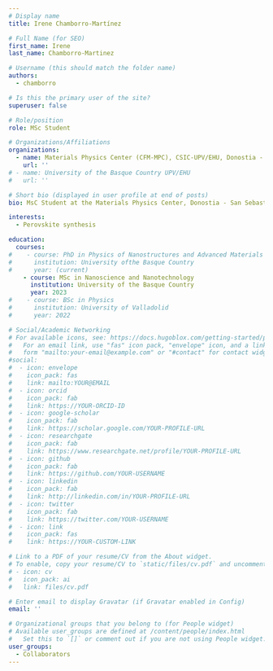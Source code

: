 ```yaml
---
# Display name
title: Irene Chamborro-Martínez

# Full Name (for SEO)
first_name: Irene
last_name: Chamborro-Martinez

# Username (this should match the folder name)
authors:
  - chamborro

# Is this the primary user of the site?
superuser: false

# Role/position
role: MSc Student

# Organizations/Affiliations
organizations:
  - name: Materials Physics Center (CFM-MPC), CSIC-UPV/EHU, Donostia - San Sebastián
    url: ''
# - name: University of the Basque Country UPV/EHU
#   url: ''

# Short bio (displayed in user profile at end of posts)
bio: MsC Student at the Materials Physics Center, Donostia - San Sebastián.

interests:
  - Perovskite synthesis

education:
  courses:
#    - course: PhD in Physics of Nanostructures and Advanced Materials
#      institution: University ofthe Basque Country
#      year: (current)
    - course: MSc in Nanoscience and Nanotechnology
      institution: University of the Basque Country
      year: 2023
#    - course: BSc in Physics
#      institution: University of Valladolid
#      year: 2022

# Social/Academic Networking
# For available icons, see: https://docs.hugoblox.com/getting-started/page-builder/#icons
#   For an email link, use "fas" icon pack, "envelope" icon, and a link in the
#   form "mailto:your-email@example.com" or "#contact" for contact widget.
#social:
#  - icon: envelope
#    icon_pack: fas
#    link: mailto:YOUR@EMAIL
#  - icon: orcid
#    icon_pack: fab
#    link: https://YOUR-ORCID-ID
#  - icon: google-scholar
#    icon_pack: fab
#    link: https://scholar.google.com/YOUR-PROFILE-URL
#  - icon: researchgate
#    icon_pack: fab
#    link: https://www.researchgate.net/profile/YOUR-PROFILE-URL
#  - icon: github
#    icon_pack: fab
#    link: https://github.com/YOUR-USERNAME
#  - icon: linkedin
#    icon_pack: fab
#    link: http://linkedin.com/in/YOUR-PROFILE-URL
#  - icon: twitter
#    icon_pack: fab
#    link: https://twitter.com/YOUR-USERNAME
#  - icon: link
#    icon_pack: fas
#    link: https://YOUR-CUSTOM-LINK

# Link to a PDF of your resume/CV from the About widget.
# To enable, copy your resume/CV to `static/files/cv.pdf` and uncomment the lines below.
# - icon: cv
#   icon_pack: ai
#   link: files/cv.pdf

# Enter email to display Gravatar (if Gravatar enabled in Config)
email: ''

# Organizational groups that you belong to (for People widget)
# Available user_groups are defined at /content/people/index.html
#   Set this to `[]` or comment out if you are not using People widget.
user_groups:
  - Collaborators
---
```

